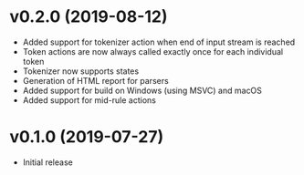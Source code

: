 # v0.2.0 (2019-08-12)

* Added support for tokenizer action when end of input stream is reached
* Token actions are now always called exactly once for each individual token
* Tokenizer now supports states
* Generation of HTML report for parsers
* Added support for build on Windows (using MSVC) and macOS
* Added support for mid-rule actions

# v0.1.0 (2019-07-27)

* Initial release
